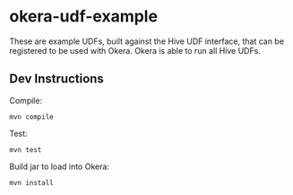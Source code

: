 # okera-udf-example

These are example UDFs, built against the Hive UDF interface, that can be registered
to be used with Okera. Okera is able to run all Hive UDFs.

## Dev Instructions

Compile:

```
mvn compile
```

Test:

```
mvn test
```

Build jar to load into Okera:

```
mvn install
```

